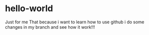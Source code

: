 # hello-world
Just for me
That because i want to learn how to use github i do some changes in my branch and see how it work!!!
